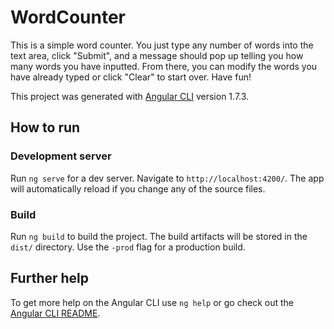 # WordCounter

This is a simple word counter. You just type any number of words into the text area, click "Submit", and a message should pop up telling you how many words you have inputted. From there, you can modify the words you have already typed or click "Clear" to start over. Have fun!

This project was generated with [Angular CLI](https://github.com/angular/angular-cli) version 1.7.3.

## How to run

### Development server

Run `ng serve` for a dev server. Navigate to `http://localhost:4200/`. The app will automatically reload if you change any of the source files.

### Build

Run `ng build` to build the project. The build artifacts will be stored in the `dist/` directory. Use the `-prod` flag for a production build.

## Further help

To get more help on the Angular CLI use `ng help` or go check out the [Angular CLI README](https://github.com/angular/angular-cli/blob/master/README.md).
